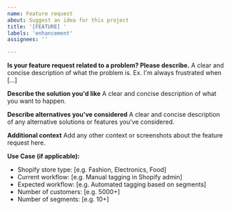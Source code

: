 ```yaml
---
name: Feature request
about: Suggest an idea for this project
title: '[FEATURE] '
labels: 'enhancement'
assignees: ''

---
```


**Is your feature request related to a problem? Please describe.**
A clear and concise description of what the problem is. Ex. I'm always frustrated when [...]

**Describe the solution you'd like**
A clear and concise description of what you want to happen.

**Describe alternatives you've considered**
A clear and concise description of any alternative solutions or features you've considered.

**Additional context**
Add any other context or screenshots about the feature request here.

**Use Case (if applicable):**
 - Shopify store type: [e.g. Fashion, Electronics, Food]
 - Current workflow: [e.g. Manual tagging in Shopify admin]
 - Expected workflow: [e.g. Automated tagging based on segments]
 - Number of customers: [e.g. 5000+]
 - Number of segments: [e.g. 10+] 